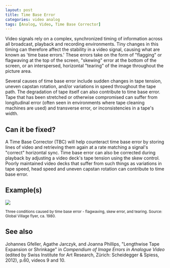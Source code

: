 ```yaml
---
layout: post
title: Time Base Error
categories: video analog
tags: [Analog, Video, Time Base Corrector]
---
```


Video signals rely on a complex, synchronized timing of information across all broadcast, playback and recording environments. Tiny changes in this timing can therefore affect the stability in a video signal, causing what are known as 'time base errors.' These errors take on the form of "flagging" or flagwaving at the top of the screen, "skewing" error at the bottom of the screen, or an interspersed, horizontal "tearing" of the image throughout the picture area.

Several causes of time base error include sudden changes in tape tension, uneven capstan rotation, and/or variations in speed throughout the tape path. The degradation of tape itself can also contribute to time base error. Tape that has been stretched or otherwise compromised can suffer from longitudinal error (often seen in environments where tape cleaning machines are used) and transverse error, or inconsistencies in a tape's width.

## Can it be fixed?

A Time Base Corrector (TBC) will help counteract time base error by storing lines of video and retrieving them again at a rate matching a signal's "correct" horizontal sync. Time base error can also be corrected during playback by adjusting a video deck's tape tension using the skew control. Poorly maintained video decks that suffer from such things as variations in tape speed, head speed and uneven capstan rotation can contribute to time base error.

## Example(s)

<img src="{{ site.baseurl }}/images/FlagwavingSkewErrorTearing.png">

<sub>Three conditions caused by time base error - flagwaving, skew error, and tearing. Source: Global Village flyer, ca. 1980.</sub>

## See also

Johannes Gfeller, Agathe Jarczyk, and Joanna Phillips, "Lengthwise Tape Expansion or Shrinkage" in _Compendium of Image Errors in Analogue Video_ (edited by Swiss Institute for Art Research, Zürich: Scheidegger & Spiess, 2012), p.60, videos 9 and 10.
